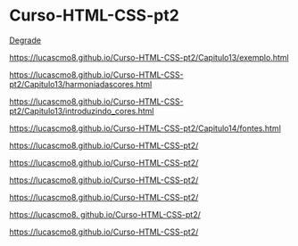 # Curso-HTML-CSS-pt2

<a href="https:/https://lucascmo8.github.io/Curso-HTML-CSS-pt2/Capitulo13/degrade.html">Degrade</a>

<a href="">https://lucascmo8.github.io/Curso-HTML-CSS-pt2/Capitulo13/exemplo.html</a>

<a href="">https://lucascmo8.github.io/Curso-HTML-CSS-pt2/Capitulo13/harmoniadascores.html</a>

<a href="">https://lucascmo8.github.io/Curso-HTML-CSS-pt2/Capitulo13/introduzindo_cores.html</a>

<a href="">https://lucascmo8.github.io/Curso-HTML-CSS-pt2/Capitulo14/fontes.html</a>

<a href="">https://lucascmo8.github.io/Curso-HTML-CSS-pt2/</a>

<a href="">https://lucascmo8.github.io/Curso-HTML-CSS-pt2/</a>

<a href="">https://lucascmo8.github.io/Curso-HTML-CSS-pt2/</a>

<a href="">https://lucascmo8.github.io/Curso-HTML-CSS-pt2/</a>

<a href="">https://lucascmo8.
github.io/Curso-HTML-CSS-pt2/</a>

<a href="">https://lucascmo8.github.io/Curso-HTML-CSS-pt2/</a>

<a href=""></a>
